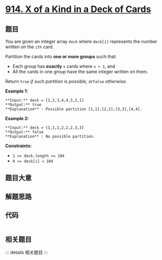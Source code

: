# [914. X of a Kind in a Deck of Cards](https://leetcode.com/problems/x-of-a-kind-in-a-deck-of-cards)

## 题目

You are given an integer array `deck` where `deck[i]` represents the number
written on the `ith` card.

Partition the cards into **one or more groups** such that:

  * Each group has **exactly** `x` cards where `x > 1`, and
  * All the cards in one group have the same integer written on them.

Return `true` _if such partition is possible, or_`false` _otherwise_.



**Example 1:**

    
    
    **Input:** deck = [1,2,3,4,4,3,2,1]
    **Output:** true
    **Explanation** : Possible partition [1,1],[2,2],[3,3],[4,4].
    

**Example 2:**

    
    
    **Input:** deck = [1,1,1,2,2,2,3,3]
    **Output:** false
    **Explanation** : No possible partition.
    



**Constraints:**

  * `1 <= deck.length <= 104`
  * `0 <= deck[i] < 104`


## 题目大意

## 解题思路

## 代码

```javascript

```

## 相关题目

::: details 相关题目
:::
